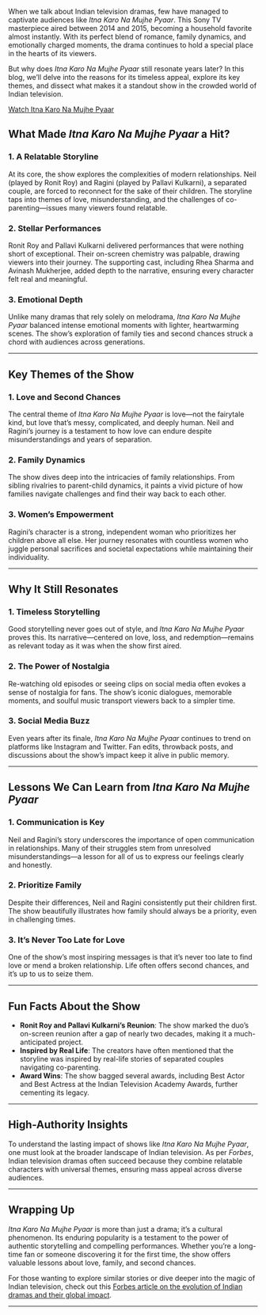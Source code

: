 When we talk about Indian television dramas, few have managed to captivate audiences like *Itna Karo Na Mujhe Pyaar*. This Sony TV masterpiece aired between 2014 and 2015, becoming a household favorite almost instantly. With its perfect blend of romance, family dynamics, and emotionally charged moments, the drama continues to hold a special place in the hearts of its viewers.

But why does *Itna Karo Na Mujhe Pyaar* still resonate years later? In this blog, we’ll delve into the reasons for its timeless appeal, explore its key themes, and dissect what makes it a standout show in the crowded world of Indian television.

[Watch Itna Karo Na Mujhe Pyaar](https://legenddramas.com/)

## What Made *Itna Karo Na Mujhe Pyaar* a Hit?

### 1. A Relatable Storyline
At its core, the show explores the complexities of modern relationships. Neil (played by Ronit Roy) and Ragini (played by Pallavi Kulkarni), a separated couple, are forced to reconnect for the sake of their children. The storyline taps into themes of love, misunderstanding, and the challenges of co-parenting—issues many viewers found relatable.

### 2. Stellar Performances
Ronit Roy and Pallavi Kulkarni delivered performances that were nothing short of exceptional. Their on-screen chemistry was palpable, drawing viewers into their journey. The supporting cast, including Rhea Sharma and Avinash Mukherjee, added depth to the narrative, ensuring every character felt real and meaningful.

### 3. Emotional Depth
Unlike many dramas that rely solely on melodrama, *Itna Karo Na Mujhe Pyaar* balanced intense emotional moments with lighter, heartwarming scenes. The show’s exploration of family ties and second chances struck a chord with audiences across generations.

---

## Key Themes of the Show

### 1. Love and Second Chances
The central theme of *Itna Karo Na Mujhe Pyaar* is love—not the fairytale kind, but love that’s messy, complicated, and deeply human. Neil and Ragini’s journey is a testament to how love can endure despite misunderstandings and years of separation.

### 2. Family Dynamics
The show dives deep into the intricacies of family relationships. From sibling rivalries to parent-child dynamics, it paints a vivid picture of how families navigate challenges and find their way back to each other.

### 3. Women’s Empowerment
Ragini’s character is a strong, independent woman who prioritizes her children above all else. Her journey resonates with countless women who juggle personal sacrifices and societal expectations while maintaining their individuality.

---

## Why It Still Resonates

### 1. Timeless Storytelling
Good storytelling never goes out of style, and *Itna Karo Na Mujhe Pyaar* proves this. Its narrative—centered on love, loss, and redemption—remains as relevant today as it was when the show first aired.

### 2. The Power of Nostalgia
Re-watching old episodes or seeing clips on social media often evokes a sense of nostalgia for fans. The show’s iconic dialogues, memorable moments, and soulful music transport viewers back to a simpler time.

### 3. Social Media Buzz
Even years after its finale, *Itna Karo Na Mujhe Pyaar* continues to trend on platforms like Instagram and Twitter. Fan edits, throwback posts, and discussions about the show’s impact keep it alive in public memory.

---

## Lessons We Can Learn from *Itna Karo Na Mujhe Pyaar*

### 1. Communication is Key
Neil and Ragini’s story underscores the importance of open communication in relationships. Many of their struggles stem from unresolved misunderstandings—a lesson for all of us to express our feelings clearly and honestly.

### 2. Prioritize Family
Despite their differences, Neil and Ragini consistently put their children first. The show beautifully illustrates how family should always be a priority, even in challenging times.

### 3. It’s Never Too Late for Love
One of the show’s most inspiring messages is that it’s never too late to find love or mend a broken relationship. Life often offers second chances, and it’s up to us to seize them.

---

## Fun Facts About the Show

- **Ronit Roy and Pallavi Kulkarni’s Reunion**: The show marked the duo’s on-screen reunion after a gap of nearly two decades, making it a much-anticipated project.
- **Inspired by Real Life**: The creators have often mentioned that the storyline was inspired by real-life stories of separated couples navigating co-parenting.
- **Award Wins**: The show bagged several awards, including Best Actor and Best Actress at the Indian Television Academy Awards, further cementing its legacy.

---

## High-Authority Insights

To understand the lasting impact of shows like *Itna Karo Na Mujhe Pyaar*, one must look at the broader landscape of Indian television. As per *Forbes*, Indian television dramas often succeed because they combine relatable characters with universal themes, ensuring mass appeal across diverse audiences.

---

## Wrapping Up

*Itna Karo Na Mujhe Pyaar* is more than just a drama; it’s a cultural phenomenon. Its enduring popularity is a testament to the power of authentic storytelling and compelling performances. Whether you’re a long-time fan or someone discovering it for the first time, the show offers valuable lessons about love, family, and second chances.

For those wanting to explore similar stories or dive deeper into the magic of Indian television, check out this [Forbes article on the evolution of Indian dramas and their global impact](#).

---

